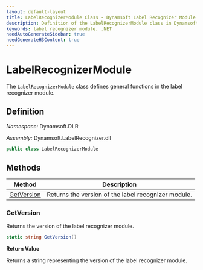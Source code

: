 ```yaml
---
layout: default-layout
title: LabelRecognizerModule Class - Dynamsoft Label Recognizer Module .NET Edition API Reference
description: Definition of the LabelRecognizerModule class in Dynamsoft Label Recognizer Module .NET Edition.
keywords: label recognizer module, .NET
needAutoGenerateSidebar: true
needGenerateH3Content: true
---
```


# LabelRecognizerModule

The `LabelRecognizerModule` class defines general functions in the label recognizer module.

## Definition

*Namespace:* Dynamsoft.DLR

*Assembly:* Dynamsoft.LabelRecognizer.dll

```csharp
public class LabelRecognizerModule 
```

## Methods

| Method                     | Description                                        |
| -------------------------- | -------------------------------------------------- |
| [GetVersion](#getversion)  | Returns the version of the label recognizer module. |

### GetVersion

Returns the version of the label recognizer module.

```csharp
static string GetVersion()
```

**Return Value**

Returns a string representing the version of the label recognizer module.

